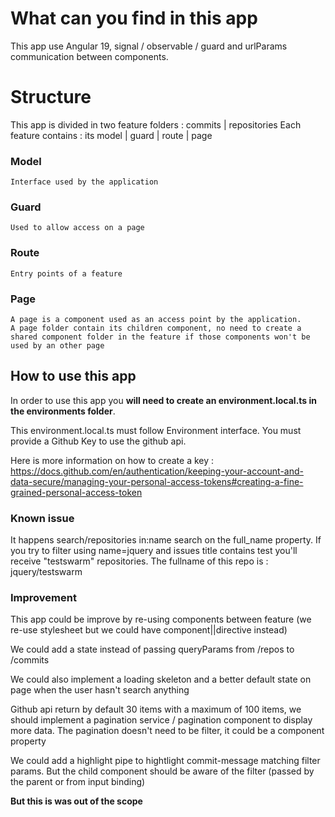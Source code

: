 # What can you find in this app
This app use Angular 19, signal / observable / guard and urlParams communication between components.

# Structure
This app is divided in two feature folders : commits | repositories
Each feature contains : its model | guard | route | page
  ### Model
    Interface used by the application
  ### Guard
    Used to allow access on a page
  ### Route
    Entry points of a feature
  ### Page
    A page is a component used as an access point by the application.
    A page folder contain its children component, no need to create a shared component folder in the feature if those components won't be used by an other page

## How to use this app
In order to use this app you **will need to create an environment.local.ts in the environments folder**.

This environment.local.ts must follow Environment interface. You must provide a Github Key to use the github api.

Here is more information on how to create a key : https://docs.github.com/en/authentication/keeping-your-account-and-data-secure/managing-your-personal-access-tokens#creating-a-fine-grained-personal-access-token

### Known issue 
It happens search/repositories in:name search on the full_name property.
If you try to filter using name=jquery and issues title contains test you'll receive "testswarm" repositories. The fullname of this repo is : jquery/testswarm

### Improvement
This app could be improve by re-using components between feature (we re-use stylesheet but we could have component||directive instead)

We could add a state instead of passing queryParams from /repos to /commits

We could also implement a loading skeleton and a better default state on page when the user hasn't search anything

Github api return by default 30 items with a maximum of 100 items, we should implement a pagination service / pagination component to display more data. The pagination doesn't need to be filter, it could be a component property

We could add a highlight pipe to hightlight commit-message matching filter params. But the child component should be aware of the filter (passed by the parent or from input binding) 

**But this is was out of the scope**
